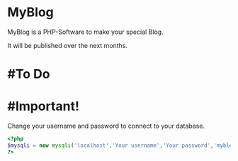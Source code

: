 MyBlog
======

MyBlog is a PHP-Software to make your special Blog.

It will be published over the next months.

#To Do
======


#Important!
===========
Change your username and password to connect to your database.
```php
<?php
$mysqli = new mysqli('localhost','Your username','Your password','myblog');
?>
```
